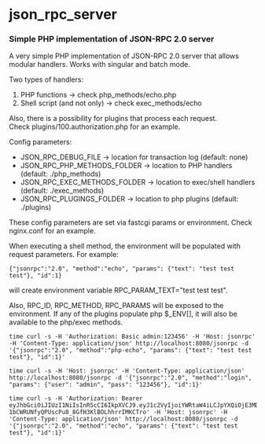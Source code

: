 # json_rpc_server
### Simple PHP implementation of JSON-RPC 2.0 server

A very simple PHP implementation of JSON-RPC 2.0 server that allows modular
handlers. Works with singular and batch mode.

Two types of handlers:
1. PHP functions -> check php_methods/echo.php
2. Shell script (and not only) -> check exec_methods/echo 

Also, there is a possibility for plugins that process each request.  
Check plugins/100.authorization.php for an example.

Config parameters:
* JSON_RPC_DEBUG_FILE -> location for transaction log (default: none)
* JSON_RPC_PHP_METHODS_FOLDER -> location to PHP handlers (default: ./php_methods)
* JSON_RPC_EXEC_METHODS_FOLDER -> location to exec/shell handlers (default: ./exec_methods)
* JSON_RPC_PLUGINGS_FOLDER -> location to php plugins (default: ./plugins)

These config parameters are set via fastcgi params or environment.
Check nginx.conf for an example.

When executing a shell method, the environment will be populated with request
parameters. For example:
```
{"jsonrpc":"2.0", "method":"echo", "params": {"text": "test test test"}, "id":1}
```
will create environment variable RPC_PARAM_TEXT="test test test".

Also, RPC_ID, RPC_METHOD, RPC_PARAMS will be exposed to the environment.
If any of the plugins populate php $_ENV[], it will also be available to the
php/exec methods.

```
time curl -s -H 'Authorization: Basic admin:123456' -H 'Host: jsonrpc' -H 'Content-Type: application/json' http://localhost:8080/jsonrpc -d '{"jsonrpc":"2.0", "method":"php-echo", "params": {"text": "test test test"}, "id":1}'

time curl -s -H 'Host: jsonrpc' -H 'Content-Type: application/json' http://localhost:8080/jsonrpc -d '{"jsonrpc":"2.0", "method":"login", "params": {"user": "admin", "pass": "123456"}, "id":1}'

time curl -s -H 'Authorization: Bearer eyJhbGciOiJIUzI1NiIsInR5cCI6IkpXVCJ9.eyJ1c2VyIjoiYWRtaW4iLCJpYXQiOjE3MDUwNzQ3NDMsImV4cCI6MTcwNTA3NTA0M30.jxh-1bCWRUNfyQPUscPu8_8GfH3KlBOLhhrrIMKCTro' -H 'Host: jsonrpc' -H 'Content-Type: application/json' http://localhost:8080/jsonrpc -d '{"jsonrpc":"2.0", "method":"echo", "params": {"text": "test test test"}, "id":1}'
```
